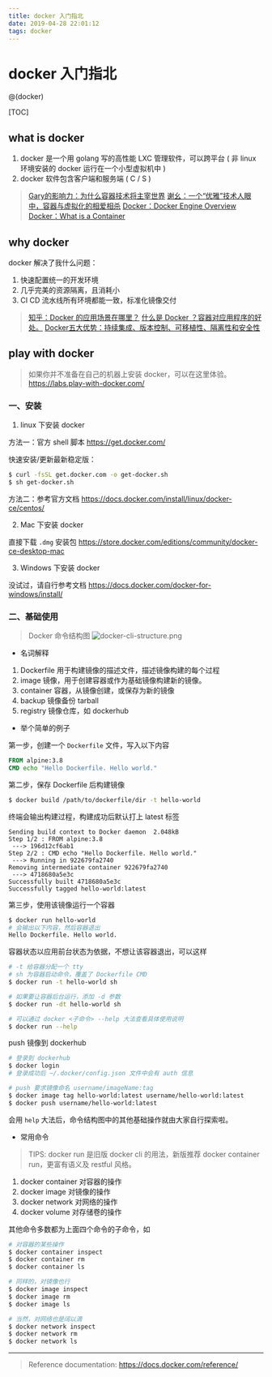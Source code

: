 ```yaml
---
title: docker 入门指北
date: 2019-04-28 22:01:12
tags: docker
---
```


# docker 入门指北

@(docker)


[TOC]

## what is docker

1. docker 是一个用 golang 写的高性能 LXC 管理软件，可以跨平台 ( 非 linux 环境安装的 docker 运行在一个小型虚拟机中 )
2. docker 软件包含客户端和服务端 ( C / S )

> [Gary的影响力：为什么容器技术将主宰世界](https://blog.csdn.net/gaoyingju/article/details/49616295)
> [谢幺：一个“优雅”技术人眼中，容器与虚拟化的相爱相杀](https://www.leiphone.com/news/201612/4juGZ8u6ZYjZldOi.html)
> [Docker：Docker Engine Overview](https://docs.docker.com/engine/docker-overview/)
> [Docker：What is a Container](https://www.docker.com/resources/what-container)

## why docker

docker 解决了我什么问题：
1. 快速配置统一的开发环境
2. 几乎完美的资源隔离，且消耗小
3. CI CD 流水线所有环境都能一致，标准化镜像交付

> [知乎：Docker 的应用场景在哪里？](https://www.zhihu.com/question/22969309/answer/38317063)
> [什么是 Docker ？容器对应用程序的好处。](https://developer.ibm.com/cn/blog/2017/what-is-docker-containers/)
> [Docker五大优势：持续集成、版本控制、可移植性、隔离性和安全性](http://dockone.io/article/389)

## play with docker

> 如果你并不准备在自己的机器上安装 docker，可以在这里体验。
> https://labs.play-with-docker.com/

### 一、安装

1. linux 下安装 docker
 
方法一：官方 shell 脚本 https://get.docker.com/

 快速安装/更新最新稳定版：
```bash
$ curl -fsSL get.docker.com -o get-docker.sh
$ sh get-docker.sh
```

方法二：参考官方文档
https://docs.docker.com/install/linux/docker-ce/centos/

2. Mac 下安装 docker

直接下载 `.dmg` 安装包
https://store.docker.com/editions/community/docker-ce-desktop-mac

3. Windows 下安装 docker

没试过，请自行参考文档
https://docs.docker.com/docker-for-windows/install/

### 二、基础使用

> Docker 命令结构图
> ![docker-cli-structure.png](docker-cli-structure.png)

- 名词解释

1. Dockerfile 用于构建镜像的描述文件，描述镜像构建的每个过程
2. image 镜像，用于创建容器或作为基础镜像构建新的镜像。
3. container 容器，从镜像创建，或保存为新的镜像
4. backup 镜像备份 tarball
5. registry 镜像仓库，如 dockerhub

- 举个简单的例子

第一步，创建一个 `Dockerfile` 文件，写入以下内容
```dockerfile
FROM alpine:3.8
CMD echo "Hello Dockerfile. Hello world."
```

第二步，保存 Dockerfile 后构建镜像
```bash
$ docker build /path/to/dockerfile/dir -t hello-world
```

终端会输出构建过程，构建成功后默认打上 latest 标签
```plain
Sending build context to Docker daemon  2.048kB
Step 1/2 : FROM alpine:3.8
 ---> 196d12cf6ab1
Step 2/2 : CMD echo "Hello Dockerfile. Hello world."
 ---> Running in 922679fa2740
Removing intermediate container 922679fa2740
 ---> 4718680a5e3c
Successfully built 4718680a5e3c
Successfully tagged hello-world:latest
```

第三步，使用该镜像运行一个容器
```bash
$ docker run hello-world
# 会输出以下内容，然后容器退出
Hello Dockerfile. Hello world.
```

容器状态以应用前台状态为依据，不想让该容器退出，可以这样
```bash
# -t 给容器分配一个 tty
# sh 为容器启动命令，覆盖了 Dockerfile CMD
$ docker run -t hello-world sh
```

```bash
# 如果要让容器后台运行，添加 -d 参数
$ docker run -dt hello-world sh
```

```bash
# 可以通过 docker <子命令> --help 大法查看具体使用说明
$ docker run --help
```

push 镜像到 dockerhub
```bash
# 登录到 dockerhub
$ docker login
# 登录成功后 ~/.docker/config.json 文件中会有 auth 信息
```

```bash
# push 要求镜像命名 username/imageName:tag
$ docker image tag hello-world:latest username/hello-world:latest
$ docker push username/hello-world:latest
```

会用 `help` 大法后，命令结构图中的其他基础操作就由大家自行探索啦。

- 常用命令

> TIPS: docker run 是旧版 docker cli 的用法，新版推荐 docker container run，更富有语义及 restful 风格。

1. docker container 对容器的操作
2. docker image 对镜像的操作
3. docker network 对网络的操作
4. docker volume 对存储卷的操作

其他命令多数都为上面四个命令的子命令，如
```bash
# 对容器的某些操作
$ docker container inspect
$ docker container rm
$ docker container ls

# 同样的，对镜像也行
$ docker image inspect
$ docker image rm
$ docker image ls

# 当然，对网络也是阔以滴
$ docker network inspect
$ docker network rm
$ docker network ls
```

---

> Reference documentation: https://docs.docker.com/reference/
